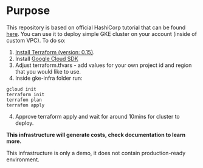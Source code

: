 # Purpose

This repository is based on official HashiCorp tutorial that can be found [here](https://learn.hashicorp.com/tutorials/terraform/gke).
You can use it to deploy simple GKE cluster on your account (inside of custom VPC).
To do so:

1. [Install Terraform (version: 0.15)](https://learn.hashicorp.com/tutorials/terraform/install-cli).
2. Install [Google Cloud SDK](https://cloud.google.com/sdk/docs/install)
2. Adjust terraform.tfvars - add values for your own project id and region that you would like to use.
3. Inside gke-infra folder run:
```
gcloud init
terraform init
terrafom plan
terrafom apply
```
4. Approve terraform apply and wait for around 10mins for cluster to deploy.

**This infrastructure will generate costs, check documentation to learn more.**

This infrastructure is only a demo, it does not contain production-ready environment.
